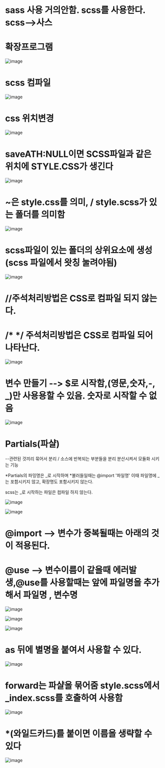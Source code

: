 # sass 사용 거의안함. scss를 사용한다. scss-->사스


# 확장프로그램

![image](https://github.com/jaejae87/sass/assets/129706762/be9ac688-f43b-43ee-9b5f-526e9739ecfe)

# scss 컴파일

![image](https://github.com/jaejae87/sass/assets/129706762/3859bfcd-ef12-4445-a8d4-e7fbe96dcabf)

# css 위치변경

![image](https://github.com/jaejae87/sass/assets/129706762/8d791bfb-6eb5-4aef-ae67-144a3061e4ff)

# saveATH:NULL이면 SCSS파일과 같은 위치에 STYLE.CSS가 생긴다 

![image](https://github.com/jaejae87/sass/assets/129706762/fb7720fb-8162-4f9e-8697-5cc3cad65d0b)

# ~은 style.css를 의미, / style.scss가 있는 폴더를 의미함

![image](https://github.com/jaejae87/sass/assets/129706762/e9045012-35cd-402e-bc56-ec082b4b0ed3)

# scss파일이 있는 폴더의 상위요소에 생성(scss 파일에서 왓칭 눌려야됨)

![image](https://github.com/jaejae87/sass/assets/129706762/ec51aced-7e6c-4874-bce0-c8038afc6e10)

# //주석처리방법은 CSS로 컴파일 되지 않는다.  

# /* */ 주석처리방법은 CSS로 컴파일 되어 나타난다.

![image](https://github.com/jaejae87/sass/assets/129706762/01d8d835-a2b2-425f-8f2b-df2ffa290810)

# 변수 만들기 --> $로 시작함,(영문,숫자,-, _)만 사용용할 수 있음. 숫자로 시작할 수 없음

![image](https://github.com/jaejae87/sass/assets/129706762/32dd8fd3-7c92-4bb1-9222-51e4b6971faf)

# Partials(파샬)

--관련된 것끼리 묶어서 분리 / 소스에 반복되는 부분들을 분리 분산시켜서 모듈화 시키는 기능

*Partials의 파밍명은 _로 시작하며
*불러들일때는 @import '파일명' 이때 파일명에 _는 포함시키지 않고, 확장명도 포함시키지 않는다.

scss는 _로 시작하는 파일은 컴파일 하지 않는다.


![image](https://github.com/jaejae87/sass/assets/129706762/2bbbbbff-5c82-44a5-9da7-2d4f9071d818)

![image](https://github.com/jaejae87/sass/assets/129706762/f13965d3-f91c-4993-9dd6-13cf56446d08)


 # @import --> 변수가  중복될때는 아래의 것이 적용된다.
 
 # @use --> 변수이름이 같을때 에러발생,@use를 사용할때는 앞에 파일명을 추가해서 파일명 , 변수명 
![image](https://github.com/jaejae87/sass/assets/129706762/a7c99c16-93e0-4530-9e13-0b095ea7d5e1)

![image](https://github.com/jaejae87/sass/assets/129706762/762bcadf-133b-4d15-9a04-0b0b194bee61)


![image](https://github.com/jaejae87/sass/assets/129706762/6057c3da-e200-471a-8306-6612fc9eeabb)

# as 뒤에 별명을 붙여서 사용할 수 있다.

![image](https://github.com/jaejae87/sass/assets/129706762/51be06ad-9d95-400d-9400-446acb6eabe8)

# forward는 파샬을 묶어줌 style.scss에서 _index.scss를 호출하여 사용함

![image](https://github.com/jaejae87/sass/assets/129706762/de70d8f7-c382-427b-a708-07955de856d7)

# *(와일드카드)를 붙이면 이름을 생략할 수 있다
![image](https://github.com/jaejae87/sass/assets/129706762/af1d7ac2-aeed-426d-9794-7c872bc1b13b)

